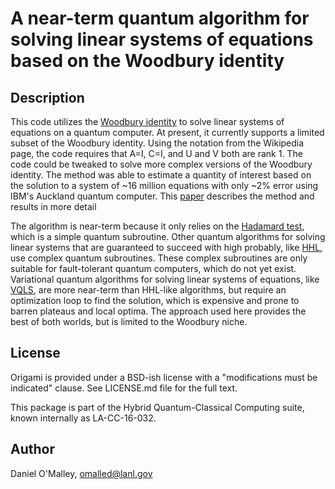 A near-term quantum algorithm for solving linear systems of equations based on the Woodbury identity
===============================

Description
-----------

This code utilizes the [Woodbury identity](https://en.wikipedia.org/wiki/Woodbury_matrix_identity) to solve linear systems of equations on a quantum computer. At present, it currently supports a limited subset of the Woodbury identity. Using the notation from the Wikipedia page, the code requires that A=I, C=I, and U and V both are rank 1. The code could be tweaked to solve more complex versions of the Woodbury identity. The method was able to estimate a quantity of interest based on the solution to a system of ~16 million equations with only ~2% error using IBM's Auckland quantum computer. This [paper](https://arxiv.org/abs/2205.00645) describes the method and results in more detail

The algorithm is near-term because it only relies on the [Hadamard test](https://en.wikipedia.org/wiki/Hadamard_test_(quantum_computation)), which is a simple quantum subroutine. Other quantum algorithms for solving linear systems that are guaranteed to succeed with high probably, like [HHL](https://arxiv.org/abs/0811.3171), use complex quantum subroutines. These complex subroutines are only suitable for fault-tolerant quantum computers, which do not yet exist. Variational quantum algorithms for solving linear systems of equations, like [VQLS](https://arxiv.org/abs/1909.05820), are more near-term than HHL-like algorithms, but require an optimization loop to find the solution, which is expensive and prone to barren plateaus and local optima. The approach used here provides the best of both worlds, but is limited to the Woodbury niche.

License
-------

Origami is provided under a BSD-ish license with a "modifications must be indicated" clause.  See LICENSE.md file for the full text.

This package is part of the Hybrid Quantum-Classical Computing suite, known internally as LA-CC-16-032.

Author
------

Daniel O'Malley, <omalled@lanl.gov>

